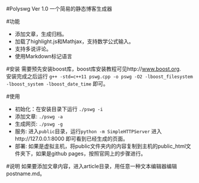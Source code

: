 #Polyswg Ver 1.0
一个简易的静态博客生成器

#功能
*	添加文章，生成归档。
*	加载了highlight.js和Mathjax，支持数学公式输入。
*	支持多说评论。
*	使用Markdown标记语言

#安装
需要预先安装boost库，boost库安装教程可见http://www.boost.org.  
安装完成之后运行
`g++ -std=c++11 pswg.cpp -o pswg -O2 -lboost_filesystem -lboost_system -lboost_date_time`
即可。

#使用
*	初始化：在安装目录下运行
	`./pswg -i`
*	添加文章: `./pswg -a`
*	生成网页: `./pswg -g`
*	服务: 进入`public`目录，运行`python -m SimpleHTTPServer`
	进入http://127.0.0.1:8000 即可看到已经生成的页面。
*	部署: 如果是虚拟主机，将public文件夹内的内容复制到主机的public_html文件夹下，如果是github pages，按照官网上的步骤进行。

#说明
如果要添加文章内容，进入article目录，用任意一种文本编辑器编辑postname.md。
